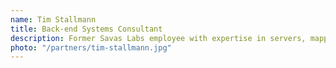 ```yaml
---
name: Tim Stallmann
title: Back-end Systems Consultant
description: Former Savas Labs employee with expertise in servers, mapping, data visualization, complex back-end solutions, and Vue.js.
photo: "/partners/tim-stallmann.jpg"
---
```

